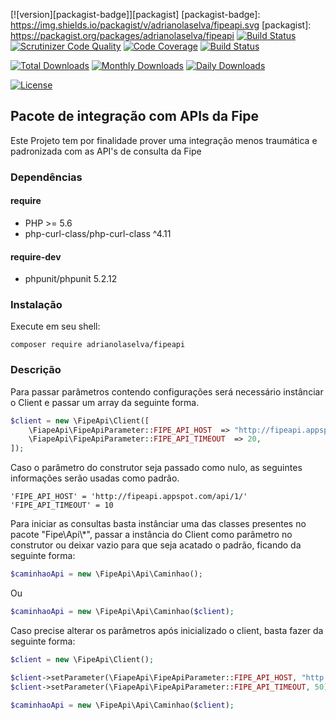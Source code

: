 [![version][packagist-badge]][packagist]
[packagist-badge]: https://img.shields.io/packagist/v/adrianolaselva/fipeapi.svg
[packagist]: https://packagist.org/packages/adrianolaselva/fipeapi
[![Build Status](https://travis-ci.org/adrianolaselva/fipeapi.svg?branch=master)](https://travis-ci.org/adrianolaselva/fipeapi)
[![Scrutinizer Code Quality](https://scrutinizer-ci.com/g/adrianolaselva/fipeapi/badges/quality-score.png?b=master)](https://scrutinizer-ci.com/g/adrianolaselva/fipeapi/?branch=master)
[![Code Coverage](https://scrutinizer-ci.com/g/adrianolaselva/fipeapi/badges/coverage.png?b=master)](https://scrutinizer-ci.com/g/adrianolaselva/fipeapi/?branch=master)
[![Build Status](https://scrutinizer-ci.com/g/adrianolaselva/fipeapi/badges/build.png?b=master)](https://scrutinizer-ci.com/g/adrianolaselva/fipeapi/build-status/master)

[![Total Downloads](https://poser.pugx.org/adrianolaselva/fipeapi/downloads)](https://packagist.org/packages/adrianolaselva/fipeapi)
[![Monthly Downloads](https://poser.pugx.org/adrianolaselva/fipeapi/d/monthly)](https://packagist.org/packages/adrianolaselva/fipeapi)
[![Daily Downloads](https://poser.pugx.org/adrianolaselva/fipeapi/d/daily)](https://packagist.org/packages/adrianolaselva/fipeapi)

[![License](https://poser.pugx.org/adrianolaselva/fipeapi/license)](https://packagist.org/packages/adrianolaselva/fipeapi)

## Pacote de integração com APIs da Fipe

Este Projeto tem por finalidade prover uma integração menos traumática e padronizada com as API's de consulta da Fipe


### Dependências
#### require
* PHP >= 5.6
* php-curl-class/php-curl-class ^4.11

#### require-dev
* phpunit/phpunit 5.2.12

### Instalação

Execute em seu shell:

    composer require adrianolaselva/fipeapi

### Descrição

Para passar parâmetros contendo configurações será necessário instânciar o Client e passar um array da seguinte forma.

```php
$client = new \FipeApi\Client([
    \FiapeApi\FipeApiParameter::FIPE_API_HOST  => "http://fipeapi.appspot.com/api/1/",
    \FiapeApi\FipeApiParameter::FIPE_API_TIMEOUT  => 20,
]);
```

Caso o parâmetro do construtor seja passado como nulo, as seguintes informações serão usadas como padrão.

    'FIPE_API_HOST' = 'http://fipeapi.appspot.com/api/1/'
    'FIPE_API_TIMEOUT' = 10

Para iniciar as consultas basta instânciar uma das classes presentes no pacote "Fipe\Api\\*", passar a instância do Client 
como parâmetro no construtor ou deixar vazio para que seja acatado o padrão, ficando da seguinte forma:

```php
$caminhaoApi = new \FipeApi\Api\Caminhao();
```

Ou

```php
$caminhaoApi = new \FipeApi\Api\Caminhao($client);
```

Caso precise alterar os parâmetros após inicializado o client, basta fazer da seguinte forma:

```php
$client = new \FipeApi\Client();

$client->setParameter(\FiapeApi\FipeApiParameter::FIPE_API_HOST, "http://fipeapi.appspot.com/api/1/");
$client->setParameter(\FiapeApi\FipeApiParameter::FIPE_API_TIMEOUT, 50);

$caminhaoApi = new \FipeApi\Api\Caminhao($client);
```

[Bitbucket]: <https://github.com/adrianolaselva/fipeapi.git>